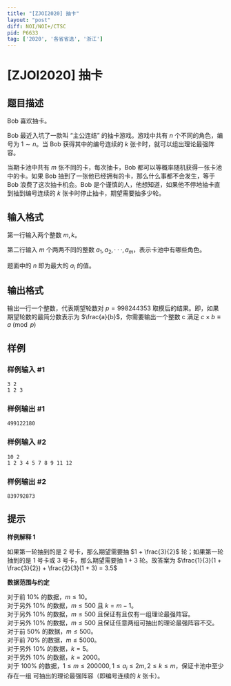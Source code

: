 ```yaml
---
title: "[ZJOI2020] 抽卡"
layout: "post"
diff: NOI/NOI+/CTSC
pid: P6633
tag: ['2020', '各省省选', '浙江']
---
```

# [ZJOI2020] 抽卡
## 题目描述

Bob 喜欢抽卡。

Bob 最近入坑了一款叫 “主公连结” 的抽卡游戏。游戏中共有 $n$ 个不同的角色，编号为 $1 \sim n$。当 Bob 获得其中的编号连续的 $k$ 张卡时，就可以组出理论最强阵容。

当期卡池中共有 $m$ 张不同的卡，每次抽卡，Bob 都可以等概率随机获得一张卡池中的卡。如果 Bob 抽到了一张他已经拥有的卡，那么什么事都不会发生，等于 Bob 浪费了这次抽卡机会。Bob 是个谨慎的人，他想知道，如果他不停地抽卡直到抽到编号连续的 $k$ 张卡时停止抽卡，期望需要抽多少轮。
## 输入格式

第一行输入两个整数 $m,k$。

第二行输入 $m$ 个两两不同的整数 $a_1,a_2,··· ,a_m$，表示卡池中有哪些角色。

题面中的 $n$ 即为最大的 $a_i$ 的值。
## 输出格式

输出一行一个整数，代表期望轮数对 $p = 998244353$ 取模后的结果。即，如果期望轮数的最简分数表示为 $\frac{a}{b}$，你需要输出一个整数 c 满足 $c \times b \equiv a \pmod{p}$
## 样例

### 样例输入 #1
```
3 2
1 2 3
```
### 样例输出 #1
```
499122180
```
### 样例输入 #2
```
10 2
1 2 3 4 5 7 8 9 11 12
```
### 样例输出 #2
```
839792873
```
## 提示

**样例解释 1**

如果第一轮抽到的是 $2$ 号卡，那么期望需要抽 $1 + \frac{3}{2}$ 轮；如果第一轮抽到的是 $1$ 号卡或 $3$ 号卡，那么期望需要抽 $1 + 3$ 轮。故答案为 $\frac{1}{3}(1 + \frac{3}{2}) + \frac{2}{3}(1 + 3) = 3.5$

**数据范围与约定**

对于前 $10\%$ 的数据，$m \le 10$。   
对于另外 $10\%$ 的数据，$m \le 500$ 且 $k = m−1$。   
对于另外 $10\%$ 的数据，$m \le 500$ 且保证有且仅有一组理论最强阵容。   
对于另外 $10\%$ 的数据，$m \le 500$ 且保证任意两组可抽出的理论最强阵容不交。   
对于前 $50\%$ 的数据，$m \le 500$。   
对于前 $70\%$ 的数据，$m \le 5000$。   
对于另外 $10\%$ 的数据，$k = 5$。   
对于另外 $10\%$ 的数据，$k = 2000$。   
对于 $100\%$ 的数据，$1 \le m \le 200000,1 \le a_i \le 2m,2 \le k \le m$，保证卡池中至少存在一组 可抽出的理论最强阵容（即编号连续的 $k$ 张卡）。
